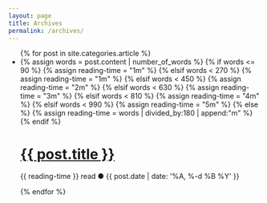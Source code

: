 ```yaml
---
layout: page
title: Archives
permalink: /archives/
---
```


<div class="home">

<ul class="post-list">
{% for post in site.categories.article %}
<li>
{% assign words = post.content | number_of_words %}
{% if words <= 90 %}
{% assign reading-time = "1m" %}
{% elsif words < 270 %}
{% assign reading-time = "1m" %}
{% elsif words < 450 %}
{% assign reading-time = "2m" %}
{% elsif words < 630 %}
{% assign reading-time = "3m" %}
{% elsif words < 810 %}
{% assign reading-time = "4m" %}
{% elsif words < 990 %}
{% assign reading-time = "5m" %}
{% else %}
{% assign reading-time = words | divided_by:180 | append:"m" %}
{% endif %}
<h1><a class="post-link" href="{{ post.url | prepend: site.baseurl }}">{{ post.title }}</a></h1>
<p class="post-meta">{{ reading-time }} read ● {{ post.date | date: '%A, %-d %B %Y' }}</p>

</li>
{% endfor %}
</ul>

</div>

